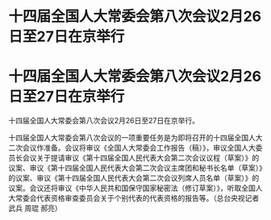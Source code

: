 # 十四届全国人大常委会第八次会议2月26日至27日在京举行

# 十四届全国人大常委会第八次会议2月26日至27日在京举行

十四届全国人大常委会第八次会议2月26日至27日在京举行。

十四届全国人大常委会第八次会议的一项重要任务是为即将召开的十四届全国人大二次会议作准备。会议将审议《全国人大常委会工作报告（稿）》，审议全国人大委员长会议关于提请审议《第十四届全国人民代表大会第二次会议议程（草案）》的议案、审议《第十四届全国人民代表大会第二次会议主席团和秘书长名单（草案）》的议案、审议《第十四届全国人民代表大会第二次会议列席人员名单（草案）》的议案。会议还将审议《中华人民共和国保守国家秘密法（修订草案）》，听取全国人大常委会代表资格审查委员会关于个别代表的代表资格的报告等。（总台央视记者
武兵 周琨 郝亮）

